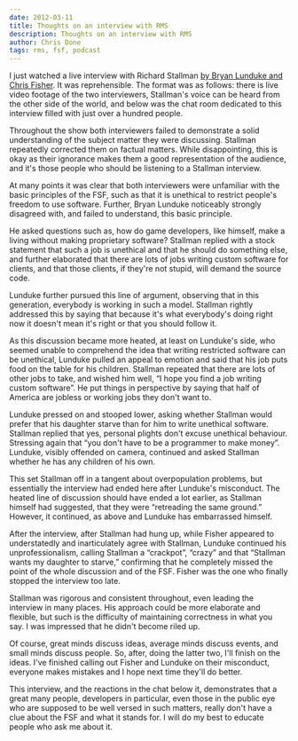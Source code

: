 ```yaml
---
date: 2012-03-11
title: Thoughts on an interview with RMS
description: Thoughts on an interview with RMS
author: Chris Done
tags: rms, fsf, podcast
---
```


I just watched a live interview with Richard Stallman [by Bryan
Lunduke and Chris Fisher](http://www.jupiterbroadcasting.com/). It was
reprehensible. The format was as follows: there is live video footage
of the two interviewers, Stallman's voice can be heard from the other
side of the world, and below was the chat room dedicated to this
interview filled with just over a hundred people.

Throughout the show both interviewers failed to demonstrate a solid
understanding of the subject matter they were discussing. Stallman
repeatedly corrected them on factual matters. While disappointing,
this is okay as their ignorance makes them a good representation of
the audience, and it's those people who should be listening to a
Stallman interview.

At many points it was clear that both interviewers were unfamiliar
with the basic principles of the FSF, such as that it is unethical to
restrict people's freedom to use software. Further, Bryan Lunduke
noticeably strongly disagreed with, and failed to understand, this
basic principle.

He asked questions such as, how do game developers, like himself, make
a living without making proprietary software? Stallman replied with a
stock statement that such a job is unethical and that he should do
something else, and further elaborated that there are lots of jobs
writing custom software for clients, and that those clients, if
they're not stupid, will demand the source code.

Lunduke further pursued this line of argument, observing that in this
generation, everybody is working in such a model. Stallman rightly
addressed this by saying that because it's what everybody's doing
right now it doesn't mean it's right or that you should follow it.

As this discussion became more heated, at least on Lunduke's side, who
seemed unable to comprehend the idea that writing restricted software
can be unethical, Lunduke pulled an appeal to emotion and said that
his job puts food on the table for his children. Stallman repeated
that there are lots of other jobs to take, and wished him well, “I
hope you find a job writing custom software”. He put things in
perspective by saying that half of America are jobless or working jobs
they don't want to.

Lunduke pressed on and stooped lower, asking whether Stallman would
prefer that his daughter starve than for him to write unethical
software. Stallman replied that yes, personal plights don't excuse
unethical behaviour. Stressing again that “you don't have to be a
programmer to make money”. Lunduke, visibly offended on camera,
continued and asked Stallman whether he has any children of his own.

This set Stallman off in a tangent about overpopulation problems, but
essentially the interview had ended here after Lunduke's
misconduct. The heated line of discussion should have ended a lot
earlier, as Stallman himself had suggested, that they were “retreading
the same ground.” However, it continued, as above and Lunduke has
embarrassed himself.

After the interview, after Stallman had hung up, while Fisher appeared
to understatedly and inarticulately agree with Stallman, Lunduke
continued his unprofessionalism, calling Stallman a “crackpot”,
“crazy” and that “Stallman wants my daughter to starve,” confirming
that he completely missed the point of the whole discussion and of the
FSF. Fisher was the one who finally stopped the interview too late.

Stallman was rigorous and consistent throughout, even leading the
interview in many places. His approach could be more elaborate and
flexible, but such is the difficulty of maintaining correctness in
what you say. I was impressed that he didn't become riled up.

Of course, great minds discuss ideas, average minds discuss events,
and small minds discuss people. So, after, doing the latter two, I'll
finish on the ideas. I've finished calling out Fisher and Lunduke on
their misconduct, everyone makes mistakes and I hope next time they'll
do better.

This interview, and the reactions in the chat below it, demonstrates
that a great many people, developers in particular, even those in the
public eye who are supposed to be well versed in such matters, really
don't have a clue about the FSF and what it stands for. I will do my
best to educate people who ask me about it.
